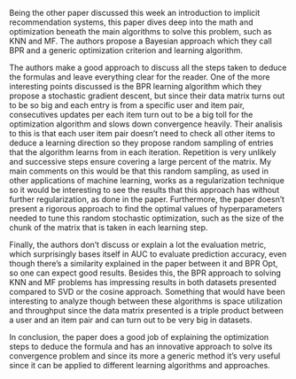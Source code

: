 Being the other paper discussed this week an introduction to implicit recommendation systems, this paper dives deep into the math and optimization beneath the main algorithms to solve this problem, such as KNN and MF. The authors propose a Bayesian approach which they call BPR and a generic optimization criterion and learning algorithm.

The authors make a good approach to discuss all the steps taken to deduce the formulas and leave everything clear for the reader. One of the more interesting points discussed is the BPR learning algorithm which they propose a stochastic gradient descent, but since their data matrix turns out to be so big and each entry is from a specific user and item pair, consecutives updates per each item turn out to be a big toll for the optimization algorithm and slows down convergence heavily. Their analisis to this is that each user item pair doesn’t need to check all other items to deduce a learning direction so they propose random sampling of entries that the algorithm learns from in each iteration. Repetition is very unlikely and successive steps ensure covering a large percent of the matrix. My main comments on this would be that this random sampling, as used in other applications of machine learning, works as a regularization technique so it would be interesting to see the results that this approach has without further regularization, as done in the paper. Furthermore, the paper doesn’t present a rigorous approach to find the optimal values of hyperparameters needed to tune this random stochastic optimization, such as the size of the chunk of the matrix that is taken in each learning step. 

Finally, the authors don’t discuss or explain a lot the evaluation metric, which surprisingly bases itself in AUC to evaluate prediction accuracy, even though there’s a similarity explained in the paper between it and BPR Opt, so one can expect good results. Besides this, the BPR approach to solving KNN and MF problems has impressing results in both datasets presented compared to SVD or the cosine approach. Something that would have been interesting to analyze though between these algorithms is space utilization and throughput since the data matrix presented is a triple product between a user and an item pair and can turn out to be very big in datasets.

In conclusion, the paper does a good job of explaining the optimization steps to deduce the formula and has an innovative approach to solve its convergence problem and since its more a generic method it’s very useful since it can be applied to different learning algorithms and approaches. 
